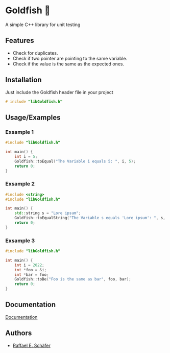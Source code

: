 
# Goldfish 🐠

A simple C++ library for unit testing

## Features

- Check for duplicates.
- Check if two pointer are pointing to the same variable.
- Check if the value is the same as the expected ones.

## Installation

Just include the Goldfish header file in your project

```c++
# include "libGoldfish.h"
```

## Usage/Examples

### Exsample 1

```c++
#include "libGoldfish.h"

int main() {
    int i = 5;
    Goldfish::toEqual("The Variable i equals 5: ", i, 5);
    return 0;
}
```

### Exsample 2

```c++
#include <string>
#include "libGoldfish.h"

int main() {
    std::string s = "Lore ipsum";
    Goldfish::toEqualString("The Variable s equals 'Lore ipsum': ", s, "Lore ipsum");
    return 0;
}
```

### Exsample 3

```c++
#include "libGoldfish.h"

int main() {
    int i = 2022;
    int *foo = &i;
    int *bar = foo;
    Goldfish::toBe("Foo is the same as bar", foo, bar);
    return 0;
}
```

## Documentation

[Documentation](https://github.com/RaffaelSchaefer/Goldfish/wiki)

## Authors

- [Raffael E. Schäfer](https://https://github.com/RaffaelSchaefer)
